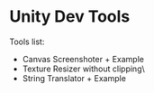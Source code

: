 # Unity Dev Tools

Tools list:
 - Canvas Screenshoter + Example
 - Texture Resizer without clipping\
 - String Translator + Example
